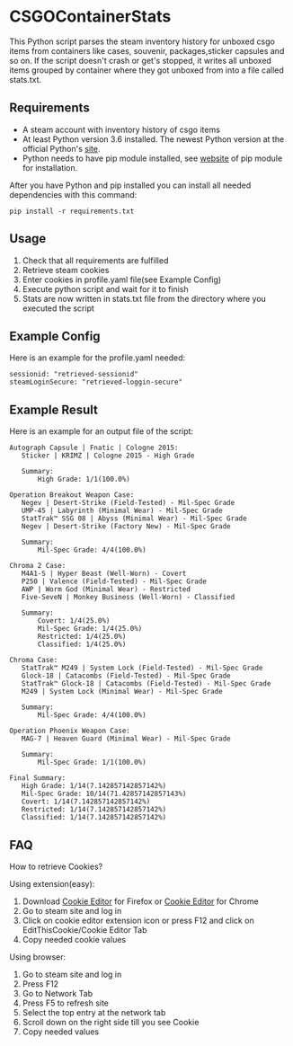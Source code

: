 # CSGOContainerStats

This Python script parses the steam inventory history for unboxed csgo items from containers like cases, souvenir, packages,sticker capsules and so on.
If the script doesn't crash or get's stopped, it writes all unboxed items grouped by container where they got unboxed from into a file called stats.txt.

## Requirements

- A steam account with inventory history of csgo items  
- At least Python version 3.6 installed. The newest Python version at the official Python's [site](https://www.python.org/downloads/).
- Python needs to have pip module installed, see [website](https://pip.pypa.io/en/stable/installing/) of pip module for installation.

After you have Python and pip installed you can install all needed dependencies with this command:
```
pip install -r requirements.txt
```

## Usage

1. Check that all requirements are fulfilled
2. Retrieve steam cookies
3. Enter cookies in profile.yaml file(see Example Config)
4. Execute python script and wait for it to finish 
5. Stats are now written in stats.txt file from the directory where you executed the script

## Example Config
Here is an example for the profile.yaml needed:
```
sessionid: "retrieved-sessionid"
steamLoginSecure: "retrieved-loggin-secure"
```

## Example Result
Here is an example for an output file of the script:
```
Autograph Capsule | Fnatic | Cologne 2015:
   Sticker | KRIMZ | Cologne 2015 - High Grade

   Summary:
       High Grade: 1/1(100.0%)

Operation Breakout Weapon Case:
   Negev | Desert-Strike (Field-Tested) - Mil-Spec Grade
   UMP-45 | Labyrinth (Minimal Wear) - Mil-Spec Grade
   StatTrak™ SSG 08 | Abyss (Minimal Wear) - Mil-Spec Grade
   Negev | Desert-Strike (Factory New) - Mil-Spec Grade

   Summary:
       Mil-Spec Grade: 4/4(100.0%)

Chroma 2 Case:
   M4A1-S | Hyper Beast (Well-Worn) - Covert
   P250 | Valence (Field-Tested) - Mil-Spec Grade
   AWP | Worm God (Minimal Wear) - Restricted
   Five-SeveN | Monkey Business (Well-Worn) - Classified

   Summary:
       Covert: 1/4(25.0%)
       Mil-Spec Grade: 1/4(25.0%)
       Restricted: 1/4(25.0%)
       Classified: 1/4(25.0%)

Chroma Case:
   StatTrak™ M249 | System Lock (Field-Tested) - Mil-Spec Grade
   Glock-18 | Catacombs (Field-Tested) - Mil-Spec Grade
   StatTrak™ Glock-18 | Catacombs (Field-Tested) - Mil-Spec Grade
   M249 | System Lock (Minimal Wear) - Mil-Spec Grade

   Summary:
       Mil-Spec Grade: 4/4(100.0%)

Operation Phoenix Weapon Case:
   MAG-7 | Heaven Guard (Minimal Wear) - Mil-Spec Grade

   Summary:
       Mil-Spec Grade: 1/1(100.0%)

Final Summary:
   High Grade: 1/14(7.142857142857142%)
   Mil-Spec Grade: 10/14(71.42857142857143%)
   Covert: 1/14(7.142857142857142%)
   Restricted: 1/14(7.142857142857142%)
   Classified: 1/14(7.142857142857142%)
```

## FAQ

How to retrieve Cookies?

Using extension(easy):

1. Download [Cookie Editor]((https://addons.mozilla.org/en-US/firefox/addon/cookie-editor/)) for Firefox or [Cookie Editor](https://chrome.google.com/webstore/detail/editthiscookie/fngmhnnpilhplaeedifhccceomclgfbg?hl=de) for Chrome
2. Go to steam site and log in
3. Click on cookie editor extension icon or press F12 and click on EditThisCookie/Cookie Editor Tab
4. Copy needed cookie values

Using browser:

1. Go to steam site and log in
2. Press F12
3. Go to Network Tab
4. Press F5 to refresh site
5. Select the top entry at the network tab
6. Scroll down on the right side till you see Cookie
7. Copy needed values